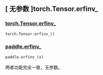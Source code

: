## [ 无参数 ]torch.Tensor.erfinv\_

### [torch.Tensor.erfinv\_](https://pytorch.org/docs/stable/generated/torch.Tensor.erfinv_.html?highlight=erfinv_#torch.Tensor.erfinv_)

```python
torch.Tensor.erfinv_()
```

### [paddle.erfinv\_](https://www.paddlepaddle.org.cn/documentation/docs/zh/develop/api/paddle/erfinv__cn.html#erfinv)

```python
paddle.erfinv_(x)
```

两者功能完全一致，无参数。
